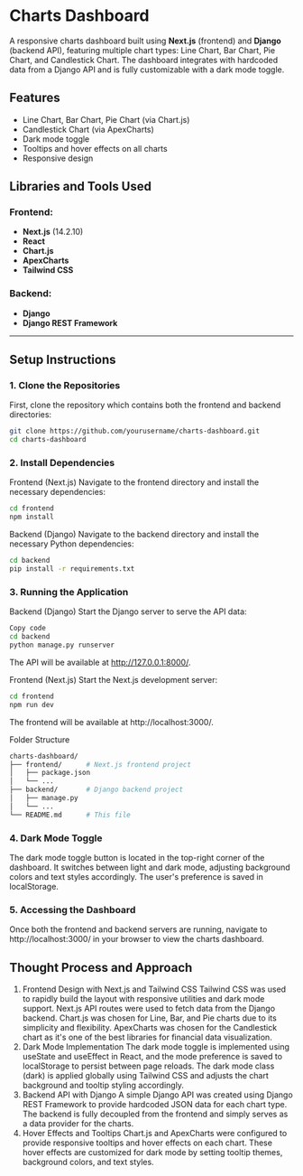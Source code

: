 # Charts Dashboard

A responsive charts dashboard built using **Next.js** (frontend) and **Django** (backend API), featuring multiple chart types: Line Chart, Bar Chart, Pie Chart, and Candlestick Chart. The dashboard integrates with hardcoded data from a Django API and is fully customizable with a dark mode toggle.

## Features

- Line Chart, Bar Chart, Pie Chart (via Chart.js)
- Candlestick Chart (via ApexCharts)
- Dark mode toggle
- Tooltips and hover effects on all charts
- Responsive design

## Libraries and Tools Used

### Frontend:
- **Next.js** (14.2.10)
- **React**
- **Chart.js**
- **ApexCharts**
- **Tailwind CSS**

### Backend:
- **Django**
- **Django REST Framework**

---

## Setup Instructions

### 1. Clone the Repositories

First, clone the repository which contains both the frontend and backend directories:

```bash
git clone https://github.com/yourusername/charts-dashboard.git
cd charts-dashboard
```

### 2. Install Dependencies

Frontend (Next.js)
Navigate to the frontend directory and install the necessary dependencies:

```bash
cd frontend
npm install
```

Backend (Django)
Navigate to the backend directory and install the necessary Python dependencies:

```bash
cd backend
pip install -r requirements.txt
```
### 3. Running the Application

Backend (Django)
Start the Django server to serve the API data:

```bash
Copy code
cd backend
python manage.py runserver
```
The API will be available at http://127.0.0.1:8000/.

Frontend (Next.js)
Start the Next.js development server:

```bash
cd frontend
npm run dev
```
The frontend will be available at http://localhost:3000/.

Folder Structure
```bash
charts-dashboard/
├── frontend/      # Next.js frontend project
│   ├── package.json
│   └── ...
├── backend/       # Django backend project
│   ├── manage.py
│   └── ...
└── README.md      # This file
```
### 4. Dark Mode Toggle

The dark mode toggle button is located in the top-right corner of the dashboard. It switches between light and dark mode, adjusting background colors and text styles accordingly. The user's preference is saved in localStorage.

### 5. Accessing the Dashboard

Once both the frontend and backend servers are running, navigate to http://localhost:3000/ in your browser to view the charts dashboard.

## Thought Process and Approach

1. Frontend Design with Next.js and Tailwind CSS
Tailwind CSS was used to rapidly build the layout with responsive utilities and dark mode support.
Next.js API routes were used to fetch data from the Django backend.
Chart.js was chosen for Line, Bar, and Pie charts due to its simplicity and flexibility.
ApexCharts was chosen for the Candlestick chart as it's one of the best libraries for financial data visualization.
2. Dark Mode Implementation
The dark mode toggle is implemented using useState and useEffect in React, and the mode preference is saved to localStorage to persist between page reloads.
The dark mode class (dark) is applied globally using Tailwind CSS and adjusts the chart background and tooltip styling accordingly.
3. Backend API with Django
A simple Django API was created using Django REST Framework to provide hardcoded JSON data for each chart type.
The backend is fully decoupled from the frontend and simply serves as a data provider for the charts.
4. Hover Effects and Tooltips
Chart.js and ApexCharts were configured to provide responsive tooltips and hover effects on each chart.
These hover effects are customized for dark mode by setting tooltip themes, background colors, and text styles.

